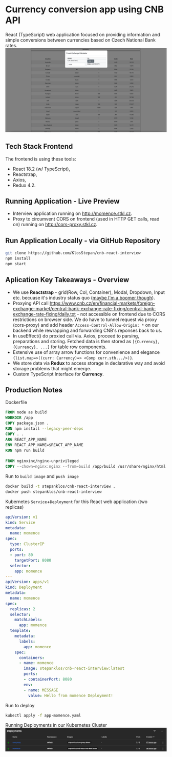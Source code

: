 # Currency conversion app using CNB API

React (TypeScript) web application focused on providing information and simple conversions between currencies based on Czech National Bank rates. 
![Screen from running app](screen-running-app.png "screen-running-app")
## Tech Stack Frontend
The frontend is using these tools:
- React 18.2 (w/ TypeScript),
- Reactstrap,
- Axios,
- Redux 4.2.

## Running Application - Live Preview
- Interview application running on http://momence.stkl.cz.
- Proxy to circumvent CORS on frontend (used in HTTP GET calls, read on) running on http://cors-proxy.stkl.cz.

## Run Application Locally - via GitHub Repository
```bash
git clone https://github.com/KlosStepan/cnb-react-interview
npm install
npm start
```

## Aplication Key Takeaways - Overview
- We use **Reactstrap**  - grid(Row, Col, Container), Modal, Dropdown, Input etc. becuase it's industry status quo ([maybe I'm a boomer though](https://mui.com)).
- Proxying API call https://www.cnb.cz/en/financial-markets/foreign-exchange-market/central-bank-exchange-rate-fixing/central-bank-exchange-rate-fixing/daily.txt - not accessible on frontend due to CORS restrictions on browser side. We do have to tunnel request via proxy (cors-proxy) and add header `Access-Control-Allow-Origin: *` on our backend while rewrapping and forwarding CNB's reponses back to us.
- In useEffect() do proxied call via. Axios, proceed to parsing, preparations and storing. Fetched data is then stored as `[{Currency}, {Currency}, ...]` for table row components.
- Extensive use of array arrow functions for convenience and elegance `{list.map=>((curr: Currency)=> <Comp curr.sth.../>)}`.
- We store data via **Redux** to access storage in declarative way and avoid storage problems that might emerge. 
- Custom TypeScript Interface for **Currency**.

## Production Notes
Dockerfile
```Dockerfile
FROM node as build
WORKDIR /app
COPY package.json .
RUN npm install --legacy-peer-deps
COPY . .
ARG REACT_APP_NAME
ENV REACT_APP_NAME=$REACT_APP_NAME
RUN npm run build

FROM nginxinc/nginx-unprivileged
COPY --chown=nginx:nginx --from=build /app/build /usr/share/nginx/html
```
Run to `build image` and `push image`
```zsh
docker build -t stepanklos/cnb-react-interview .
docker push stepanklos/cnb-react-interview
```
Kubernetes `Service`+`Deployment` for this React web application (two replicas)
```yaml
apiVersion: v1
kind: Service
metadata:
  name: momence
spec:
  type: ClusterIP
  ports:
  - port: 80
    targetPort: 8080
  selector:
    app: momence
---
apiVersion: apps/v1
kind: Deployment
metadata:
  name: momence
spec:
  replicas: 2
  selector:
    matchLabels:
      app: momence
  template:
    metadata:
      labels:
        app: momence
    spec:
      containers:
      - name: momence
        image: stepanklos/cnb-react-interview:latest
        ports:
        - containerPort: 8080
        env:
        - name: MESSAGE
          value: Hello from momence Deployment!
```
Run to deploy
```zsh
kubectl apply -f app-momence.yaml
```
Running Deployments in our Kubernetes Cluster
![DOKS Cluster design](screen-running-deployments.png "doks-cluster-design")
